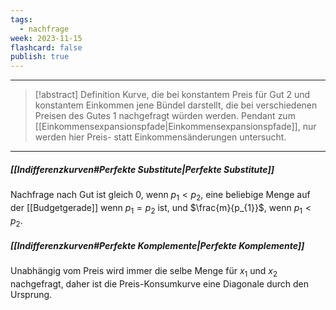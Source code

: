 ```yaml
---
tags:
  - nachfrage
week: 2023-11-15
flashcard: false
publish: true
---
```

***

> [!abstract] Definition
> Kurve, die bei konstantem Preis für Gut 2 und konstantem Einkommen jene Bündel darstellt, die bei verschiedenen Preisen des Gutes 1 nachgefragt würden werden.
> Pendant zum [[Einkommensexpansionspfade|Einkommensexpansionspfade]], nur werden hier Preis- statt Einkommensänderungen untersucht.

***
##### [[Indifferenzkurven#Perfekte Substitute|Perfekte Substitute]]
Nachfrage nach Gut ist gleich 0, wenn $p_{1} < p_{2}$, eine beliebige Menge auf der [[Budgetgerade]] wenn $p_{1} = p_{2}$ ist, und $\frac{m}{p_{1}}$, wenn $p_{1} < p_{2}$.

##### [[Indifferenzkurven#Perfekte Komplemente|Perfekte Komplemente]]
Unabhängig vom Preis wird immer die selbe Menge für $x_{1}$ und $x_{2}$ nachgefragt, daher ist die Preis-Konsumkurve eine Diagonale durch den Ursprung.